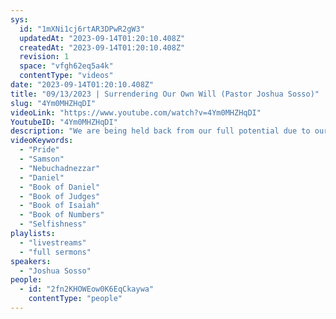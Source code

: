 ```yaml
---
sys:
  id: "1mXNi1cj6rtAR3DPwR2gW3"
  updatedAt: "2023-09-14T01:20:10.408Z"
  createdAt: "2023-09-14T01:20:10.408Z"
  revision: 1
  space: "vfgh62eq5a4k"
  contentType: "videos"
date: "2023-09-14T01:20:10.408Z"
title: "09/13/2023 | Surrendering Our Own Will (Pastor Joshua Sosso)"
slug: "4Ym0MHZHqDI"
videoLink: "https://www.youtube.com/watch?v=4Ym0MHZHqDI"
YoutubeID: "4Ym0MHZHqDI"
description: "We are being held back from our full potential due to our own selfishness and pride.  God's power and blessings are putting us in these great positions not our own abilities.  Getting out of our own way and yielding to the Holy Spirit will allow Him to guide us and lead us to our full potential. This sermon was delivered by Pastor Josh Sosso at Freedom Fellowship International  on September 13, 2023"
videoKeywords:
  - "Pride"
  - "Samson"
  - "Nebuchadnezzar"
  - "Daniel"
  - "Book of Daniel"
  - "Book of Judges"
  - "Book of Isaiah"
  - "Book of Numbers"
  - "Selfishness"
playlists:
  - "livestreams"
  - "full sermons"
speakers:
  - "Joshua Sosso"
people:
  - id: "2fn2KHOWEow0K6EqCkaywa"
    contentType: "people"
---
```

